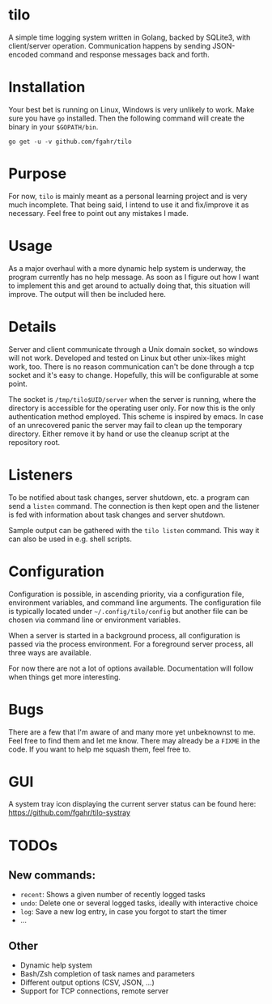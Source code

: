 # tilo
A simple time logging system written in Golang, backed by SQLite3, with
client/server operation. Communication happens by sending JSON-encoded
command and response messages back and forth.

# Installation
Your best bet is running on Linux, Windows is very unlikely to work. Make sure
you have `go` installed. Then the following command will create the binary in
your `$GOPATH/bin`.
```
go get -u -v github.com/fgahr/tilo
```

# Purpose
For now, `tilo` is mainly meant as a personal learning project and is very much
incomplete. That being said, I intend to use it and fix/improve it as necessary.
Feel free to point out any mistakes I made.

# Usage
As a major overhaul with a more dynamic help system is underway, the program
currently has no help message. As soon as I figure out how I want to implement
this and get around to actually doing that, this situation will improve. The
output will then be included here.

# Details
Server and client communicate through a Unix domain socket, so windows will
not work. Developed and tested on Linux but other unix-likes might work, too.
There is no reason communication can't be done through a tcp socket and it's
easy to change. Hopefully, this will be configurable at some point.

The socket is `/tmp/tilo$UID/server` when the server is running, where the
directory is accessible for the operating user only. For now this is the only
authentication method employed. This scheme is inspired by emacs. In case of
an unrecovered panic the server may fail to clean up the temporary directory.
Either remove it by hand or use the cleanup script at the repository root.

# Listeners
To be notified about task changes, server shutdown, etc. a program can send a
`listen` command. The connection is then kept open and the listener is fed with
information about task changes and server shutdown.

Sample output can be gathered with the `tilo listen` command. This way it can also
be used in e.g. shell scripts.

# Configuration
Configuration is possible, in ascending priority, via a configuration file,
environment variables, and command line arguments. The configuration file is
typically located under `~/.config/tilo/config` but another file can be chosen
via command line or environment variables.

When a server is started in a background process, all configuration is passed
via the process environment. For a foreground server process, all three ways are
available.

For now there are not a lot of options available. Documentation will follow when
things get more interesting.

# Bugs
There are a few that I'm aware of and many more yet unbeknownst to me. Feel
free to find them and let me know. There may already be a `FIXME` in the code.
If you want to help me squash them, feel free to.

# GUI
A system tray icon displaying the current server status can be found here:
https://github.com/fgahr/tilo-systray

# TODOs
## New commands:
- `recent`: Shows a given number of recently logged tasks
- `undo`: Delete one or several logged tasks, ideally with interactive choice
- `log`: Save a new log entry, in case you forgot to start the timer
- ...
## Other
- Dynamic help system
- Bash/Zsh completion of task names and parameters
- Different output options (CSV, JSON, ...)
- Support for TCP connections, remote server
